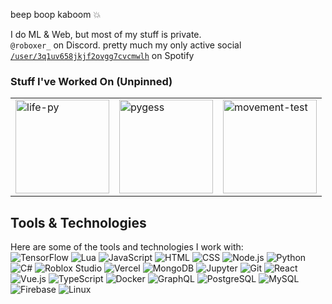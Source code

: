 beep boop kaboom 💥


I do ML & Web, but most of my stuff is private.
<br>
`@roboxer_` on Discord. pretty much my only active social
<br>
[`/user/3q1uv658jkjf2ovgg7cvcmwlh`](https://open.spotify.com/user/3q1uv658jkjf2ovgg7cvcmwlh) on Spotify

### Stuff I've Worked On (Unpinned)
<table align="center">
  <tr>
    <td>
      <a href="https://github.com/zeusssz/life-py">
        <img src="https://github-readme-stats.vercel.app/api/pin/?username=zeusssz&repo=life-py" alt="life-py" width="150"/>
      </a>
    </td>
    <td>
      <a href="https://github.com/CraftyRyte/pygess">
        <img src="https://github-readme-stats.vercel.app/api/pin/?username=CraftyRyte&repo=pygess" alt="pygess" width="150"/>
      </a>
    </td>
    <td>
      <a href="https://github.com/zeusssz/movement-test">
        <img src="https://github-readme-stats.vercel.app/api/pin/?username=zeusssz&repo=movement-test" alt="movement-test" width="150"/>
      </a>
    </td>
  </tr>
</table>

## Tools & Technologies

Here are some of the tools and technologies I work with:
<br>
![TensorFlow](https://img.shields.io/badge/-TensorFlow-FF6F00?style=flat-square&logo=tensorflow&logoColor=ffffff)
![Lua](https://img.shields.io/badge/-Lua-ffffff?style=flat-square&logo=lua&logoColor=2C2D72)
![JavaScript](https://img.shields.io/badge/-JavaScript-F7DF1E?style=flat-square&logo=javascript&logoColor=000000)
![HTML](https://img.shields.io/badge/-HTML-E34F26?style=flat-square&logo=html5&logoColor=ffffff)
![CSS](https://img.shields.io/badge/-CSS-1572B6?style=flat-square&logo=css3&logoColor=ffffff)
![Node.js](https://img.shields.io/badge/-Node.js-339933?style=flat-square&logo=node.js&logoColor=ffffff)
![Python](https://img.shields.io/badge/-Python-3776AB?style=flat-square&logo=python&logoColor=ffffff)
![C#](https://img.shields.io/badge/-C%23-239120?style=flat-square&logo=c-sharp&logoColor=ffffff)
![Roblox Studio](https://img.shields.io/badge/-Roblox%20Studio-0078D4?style=flat-square&logo=roblox&logoColor=ffffff)
![Vercel](https://img.shields.io/badge/-Vercel-000000?style=flat-square&logo=vercel&logoColor=ffffff)
![MongoDB](https://img.shields.io/badge/-MongoDB-47A248?style=flat-square&logo=mongodb&logoColor=ffffff)
![Jupyter](https://img.shields.io/badge/-Jupyter-F37626?style=flat-square&logo=jupyter&logoColor=ffffff)
![Git](https://img.shields.io/badge/-Git-F05032?style=flat-square&logo=git&logoColor=ffffff)
![React](https://img.shields.io/badge/-React-20232A?style=flat-square&logo=react&logoColor=61DAFB)
![Vue.js](https://img.shields.io/badge/-Vue.js-35495E?style=flat-square&logo=vue.js&logoColor=4FC08D)
![TypeScript](https://img.shields.io/badge/-TypeScript-007ACC?style=flat-square&logo=typescript&logoColor=ffffff)
![Docker](https://img.shields.io/badge/-Docker-2496ED?style=flat-square&logo=docker&logoColor=ffffff)
![GraphQL](https://img.shields.io/badge/-GraphQL-E10098?style=flat-square&logo=graphql&logoColor=ffffff)
![PostgreSQL](https://img.shields.io/badge/-PostgreSQL-336791?style=flat-square&logo=postgresql&logoColor=ffffff)
![MySQL](https://img.shields.io/badge/-MySQL-4479A1?style=flat-square&logo=mysql&logoColor=ffffff)
![Firebase](https://img.shields.io/badge/-Firebase-FF6F00?style=flat-square&logo=firebase&logoColor=ffffff)
![Linux](https://img.shields.io/badge/-Linux-FFFFFF?style=flat-square&logo=linux&logoColor=000000)
